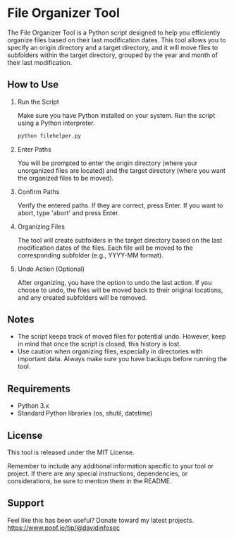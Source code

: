 # File Organizer Tool

The File Organizer Tool is a Python script designed to help you efficiently organize files based on their last modification dates. This tool allows you to specify an origin directory and a target directory, and it will move files to subfolders within the target directory, grouped by the year and month of their last modification.

## How to Use

1. Run the Script

    Make sure you have Python installed on your system. Run the script using a Python interpreter.

    ```bash
    python filehelper.py
    ```

2. Enter Paths

    You will be prompted to enter the origin directory (where your unorganized files are located) and the target directory (where you want the organized files to be moved).

3. Confirm Paths

    Verify the entered paths. If they are correct, press Enter. If you want to abort, type 'abort' and press Enter.

4. Organizing Files

    The tool will create subfolders in the target directory based on the last modification dates of the files. Each file will be moved to the corresponding subfolder (e.g., YYYY-MM format).

5. Undo Action (Optional)

    After organizing, you have the option to undo the last action. If you choose to undo, the files will be moved back to their original locations, and any created subfolders will be removed.

## Notes

- The script keeps track of moved files for potential undo. However, keep in mind that once the script is closed, this history is lost.
- Use caution when organizing files, especially in directories with important data. Always make sure you have backups before running the tool.

## Requirements

- Python 3.x
- Standard Python libraries (os, shutil, datetime)

## License

This tool is released under the MIT License.

Remember to include any additional information specific to your tool or project. If there are any special instructions, dependencies, or considerations, be sure to mention them in the README.

## Support

Feel like this has been useful? Donate toward my latest projects. https://www.poof.io/tip/@davidinfosec
